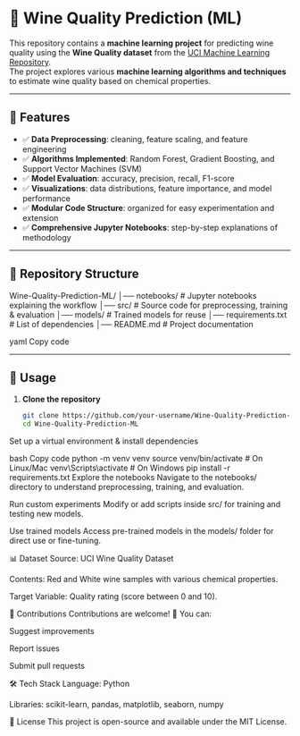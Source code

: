 # 🍷 Wine Quality Prediction (ML)

This repository contains a **machine learning project** for predicting wine quality using the **Wine Quality dataset** from the [UCI Machine Learning Repository](https://archive.ics.uci.edu/ml/datasets/Wine+Quality).  
The project explores various **machine learning algorithms and techniques** to estimate wine quality based on chemical properties.

---

## 📌 Features

- ✅ **Data Preprocessing**: cleaning, feature scaling, and feature engineering  
- ✅ **Algorithms Implemented**: Random Forest, Gradient Boosting, and Support Vector Machines (SVM)  
- ✅ **Model Evaluation**: accuracy, precision, recall, F1-score  
- ✅ **Visualizations**: data distributions, feature importance, and model performance  
- ✅ **Modular Code Structure**: organized for easy experimentation and extension  
- ✅ **Comprehensive Jupyter Notebooks**: step-by-step explanations of methodology  

---

## 📂 Repository Structure

Wine-Quality-Prediction-ML/
│── notebooks/ # Jupyter notebooks explaining the workflow
│── src/ # Source code for preprocessing, training & evaluation
│── models/ # Trained models for reuse
│── requirements.txt # List of dependencies
│── README.md # Project documentation

yaml
Copy code

---

## 🚀 Usage

1. **Clone the repository**
   ```bash
   git clone https://github.com/your-username/Wine-Quality-Prediction-ML.git
   cd Wine-Quality-Prediction-ML
Set up a virtual environment & install dependencies

bash
Copy code
python -m venv venv
source venv/bin/activate   # On Linux/Mac
venv\Scripts\activate      # On Windows
pip install -r requirements.txt
Explore the notebooks
Navigate to the notebooks/ directory to understand preprocessing, training, and evaluation.

Run custom experiments
Modify or add scripts inside src/ for training and testing new models.

Use trained models
Access pre-trained models in the models/ folder for direct use or fine-tuning.

📊 Dataset
Source: UCI Wine Quality Dataset

Contents: Red and White wine samples with various chemical properties.

Target Variable: Quality rating (score between 0 and 10).

🤝 Contributions
Contributions are welcome! 🎉
You can:

Suggest improvements

Report issues

Submit pull requests

🛠️ Tech Stack
Language: Python

Libraries: scikit-learn, pandas, matplotlib, seaborn, numpy

📜 License
This project is open-source and available under the MIT License.


